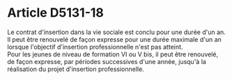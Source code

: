 # Article D5131-18

  
Le contrat d'insertion dans la vie sociale est conclu pour une durée d'un an.   
Il peut être renouvelé de façon expresse pour une durée maximale d'un an lorsque l'objectif d'insertion professionnelle n'est pas atteint.   
Pour les jeunes de niveau de formation VI ou V bis, il peut être renouvelé, de façon expresse, par périodes successives d'une année, jusqu'à la réalisation du projet d'insertion professionnelle.